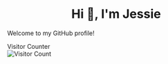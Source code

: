 
<h1 align="center">Hi 👋, I'm Jessie</h1>

Welcome to my GitHub profile!



 Visitor Counter </br>
![Visitor Count](https://profile-counter.glitch.me/{kingjessie}/count.svg)



